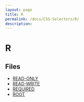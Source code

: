 ```yaml
---
layout: page
title: R
permalink: /docs/CSS-Selectors/R/
description: 
---
```


# R



## Files
* [READ-ONLY](/compare.html2pdf.tools/docs/CSS-Selectors/R/read-only.md)
* [READ-WRITE](/compare.html2pdf.tools/docs/CSS-Selectors/R/read-write.md)
* [REQUIRED](/compare.html2pdf.tools/docs/CSS-Selectors/R/required.md)
* [ROOT](/compare.html2pdf.tools/docs/CSS-Selectors/R/root.md)

